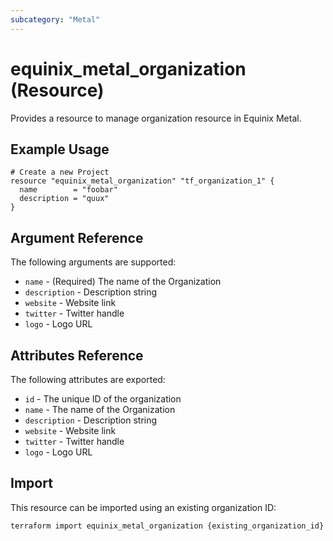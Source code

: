 ```yaml
---
subcategory: "Metal"
---
```


# equinix_metal_organization (Resource)

Provides a resource to manage organization resource in Equinix Metal.

## Example Usage

```hcl
# Create a new Project
resource "equinix_metal_organization" "tf_organization_1" {
  name        = "foobar"
  description = "quux"
}
```

## Argument Reference

The following arguments are supported:

* `name` - (Required) The name of the Organization
* `description` - Description string
* `website` - Website link
* `twitter` - Twitter handle
* `logo` - Logo URL

## Attributes Reference

The following attributes are exported:

* `id` - The unique ID of the organization
* `name` - The name of the Organization
* `description` - Description string
* `website` - Website link
* `twitter` - Twitter handle
* `logo` - Logo URL

## Import

This resource can be imported using an existing organization ID:

```sh
terraform import equinix_metal_organization {existing_organization_id}
```
